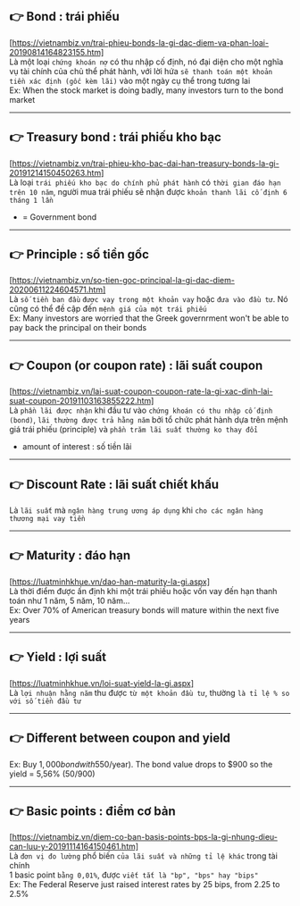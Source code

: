 ## 👉 Bond : trái phiếu

[https://vietnambiz.vn/trai-phieu-bonds-la-gi-dac-diem-va-phan-loai-20190814164823155.htm] \
 Là một loại `chứng khoán nợ` có thu nhập cố định, nó đại diện cho một nghĩa vụ tài chính của chủ thể phát hành, với lời hứa `sẽ thanh toán một khoản tiền xác định (gốc kèm lãi)` vào một ngày cụ thể trong tương lai \
 Ex: When the stock market is doing badly, many investors turn to the bond market

---

## 👉 Treasury bond : trái phiếu kho bạc

[https://vietnambiz.vn/trai-phieu-kho-bac-dai-han-treasury-bonds-la-gi-20191214150450263.htm] \
 Là loại `trái phiếu kho bạc do chính phủ phát hành` có `thời gian đáo hạn trên 10 năm`, người mua trái phiếu sẽ nhận được `khoản thanh lãi cố định 6 tháng 1 lần`

- = Government bond

---

## 👉 Principle : số tiền gốc

[https://vietnambiz.vn/so-tien-goc-principal-la-gi-dac-diem-20200611224604571.htm] \
 Là `số tiền ban đầu` `được vay trong một khoản vay` hoặc `đưa vào đầu tư`. Nó cũng có thể đề cập đến `mệnh giá của một trái phiếu` \
 Ex: Many investors are worried that the Greek governrment won't be able to pay back the principal on their bonds

---

## 👉 Coupon (or coupon rate) : lãi suất coupon

[https://vietnambiz.vn/lai-suat-coupon-coupon-rate-la-gi-xac-dinh-lai-suat-coupon-20191103163855222.htm] \
 Là `phần lãi được nhận` khi đầu tư vào `chứng khoán có thu nhập cố định (bond)`, `lãi thường được trả hằng năm` bởi tổ chức phát hành dựa trên mệnh giá trái phiếu (principle) và `phần trăm lãi suất thường ko thay đổi`

- amount of interest : số tiền lãi

---

## 👉 Discount Rate : lãi suất chiết khấu

Là `lãi suất` mà `ngân hàng trung ương áp dụng` khi `cho các ngân hàng thương mại vay tiền`

---

## 👉 Maturity : đáo hạn

[https://luatminhkhue.vn/dao-han-maturity-la-gi.aspx] \
 Là thời điểm được ấn định khi một trái phiếu hoặc vốn vay đến hạn thanh toán như 1 năm, 5 năm, 10 năm... \
 Ex: Over 70% of American treasury bonds will mature within the next five years

---

## 👉 Yield : lợi suất

[https://luatminhkhue.vn/loi-suat-yield-la-gi.aspx] \
 Là `lợi nhuận hằng năm` thu được `từ một khoản đầu tư`, thường `là tỉ lệ % so với số tiền đầu tư`

---

## 👉 Different between coupon and yield

Ex: Buy $1,000 bond with 5% coupon ($50/year). The bond value drops to $900 so the yield = 5,56% (50/900)

---

## 👉 Basic points : điểm cơ bản

[https://vietnambiz.vn/diem-co-ban-basis-points-bps-la-gi-nhung-dieu-can-luu-y-20191114164150461.htm] \
 Là `đơn vị đo lường` phổ biến `của lãi suất và những tỉ lệ khác` trong tài chính \
 1 basic point `bằng 0,01%`, được `viết tắt là "bp", "bps" hay "bips"` \
 Ex: The Federal Reserve just raised interest rates by 25 bips, from 2.25 to 2.5%
